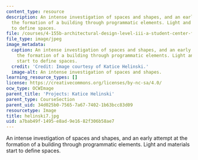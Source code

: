```yaml
---
content_type: resource
description: An intense investigation of spaces and shapes, and an early attempt at
  the formation of a building through programmatic elements. Light and materials start
  to define spaces.
file: /courses/4-155b-architectural-design-level-iii-a-student-center-for-mit-fall-2004/a7bab49f1495e8ad9e1682f306b58ae7_helinski7.jpg
file_type: image/jpeg
image_metadata:
  caption: An intense investigation of spaces and shapes, and an early attempt at
    the formation of a building through programmatic elements. Light and materials
    start to define spaces.
  credit: 'Credit: Image courtesy of Katice Helinski.'
  image-alt: An intense investigation of spaces and shapes.
learning_resource_types: []
license: https://creativecommons.org/licenses/by-nc-sa/4.0/
ocw_type: OCWImage
parent_title: 'Projects: Katice Helinski'
parent_type: CourseSection
parent_uid: 34d025b0-7565-7a67-7402-1b63bcc83d09
resourcetype: Image
title: helinski7.jpg
uid: a7bab49f-1495-e8ad-9e16-82f306b58ae7
---
```

An intense investigation of spaces and shapes, and an early attempt at the formation of a building through programmatic elements. Light and materials start to define spaces.